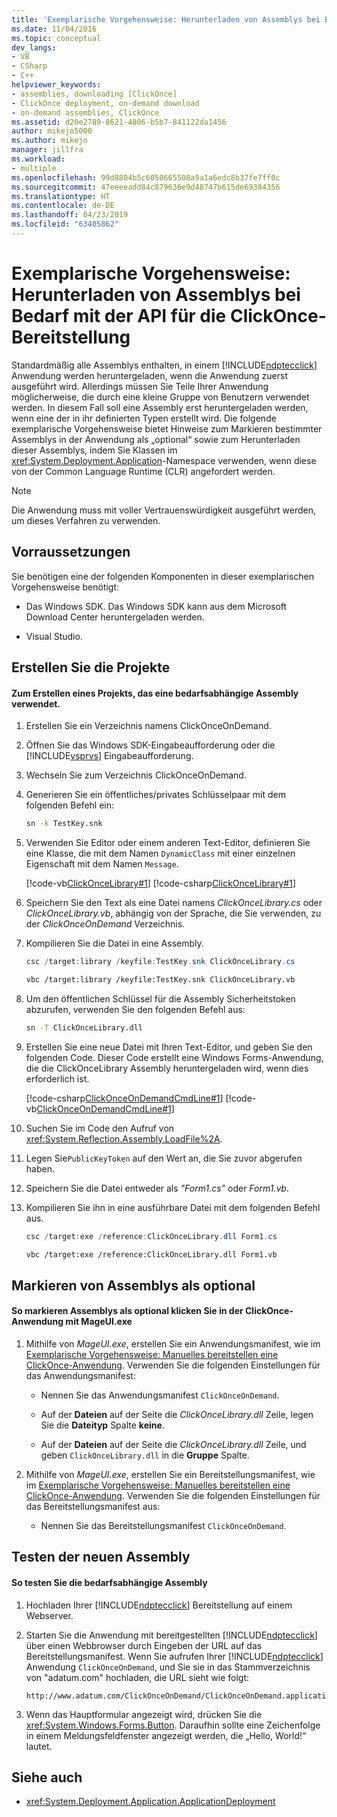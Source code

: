 ```yaml
---
title: 'Exemplarische Vorgehensweise: Herunterladen von Assemblys bei Bedarf mit der API für die ClickOnce-Bereitstellung | Microsoft-Dokumentation'
ms.date: 11/04/2016
ms.topic: conceptual
dev_langs:
- VB
- CSharp
- C++
helpviewer_keywords:
- assemblies, downloading [ClickOnce]
- ClickOnce deployment, on-demand download
- on-demand assemblies, ClickOnce
ms.assetid: d20e2789-8621-4806-b5b7-841122da1456
author: mikejo5000
ms.author: mikejo
manager: jillfra
ms.workload:
- multiple
ms.openlocfilehash: 99d8804b5c6050665508a9a1a6edc8b37fe7ff0c
ms.sourcegitcommit: 47eeeeadd84c879636e9d48747b615de69384356
ms.translationtype: HT
ms.contentlocale: de-DE
ms.lasthandoff: 04/23/2019
ms.locfileid: "63405862"
---
```

# <a name="walkthrough-download-assemblies-on-demand-with-the-clickonce-deployment-api"></a>Exemplarische Vorgehensweise: Herunterladen von Assemblys bei Bedarf mit der API für die ClickOnce-Bereitstellung
Standardmäßig alle Assemblys enthalten, in einem [!INCLUDE[ndptecclick](../deployment/includes/ndptecclick_md.md)] Anwendung werden heruntergeladen, wenn die Anwendung zuerst ausgeführt wird. Allerdings müssen Sie Teile Ihrer Anwendung möglicherweise, die durch eine kleine Gruppe von Benutzern verwendet werden. In diesem Fall soll eine Assembly erst heruntergeladen werden, wenn eine der in ihr definierten Typen erstellt wird. Die folgende exemplarische Vorgehensweise bietet Hinweise zum Markieren bestimmter Assemblys in der Anwendung als „optional“ sowie zum Herunterladen dieser Assemblys, indem Sie Klassen im <xref:System.Deployment.Application>-Namespace verwenden, wenn diese von der Common Language Runtime (CLR) angefordert werden.

> [!NOTE]
> Die Anwendung muss mit voller Vertrauenswürdigkeit ausgeführt werden, um dieses Verfahren zu verwenden.

## <a name="prerequisites"></a>Vorraussetzungen
 Sie benötigen eine der folgenden Komponenten in dieser exemplarischen Vorgehensweise benötigt:

- Das Windows SDK. Das Windows SDK kann aus dem Microsoft Download Center heruntergeladen werden.

- Visual Studio.

## <a name="create-the-projects"></a>Erstellen Sie die Projekte

#### <a name="to-create-a-project-that-uses-an-on-demand-assembly"></a>Zum Erstellen eines Projekts, das eine bedarfsabhängige Assembly verwendet.

1. Erstellen Sie ein Verzeichnis namens ClickOnceOnDemand.

2. Öffnen Sie das Windows SDK-Eingabeaufforderung oder die [!INCLUDE[vsprvs](../code-quality/includes/vsprvs_md.md)] Eingabeaufforderung.

3. Wechseln Sie zum Verzeichnis ClickOnceOnDemand.

4. Generieren Sie ein öffentliches/privates Schlüsselpaar mit dem folgenden Befehl ein:

   ```cmd
   sn -k TestKey.snk
   ```

5. Verwenden Sie Editor oder einem anderen Text-Editor, definieren Sie eine Klasse, die mit dem Namen `DynamicClass` mit einer einzelnen Eigenschaft mit dem Namen `Message`.

    [!code-vb[ClickOnceLibrary#1](../deployment/codesnippet/VisualBasic/walkthrough-downloading-assemblies-on-demand-with-the-clickonce-deployment-api_1.vb)]
    [!code-csharp[ClickOnceLibrary#1](../deployment/codesnippet/CSharp/walkthrough-downloading-assemblies-on-demand-with-the-clickonce-deployment-api_1.cs)]

6. Speichern Sie den Text als eine Datei namens *ClickOnceLibrary.cs* oder *ClickOnceLibrary.vb*, abhängig von der Sprache, die Sie verwenden, zu der *ClickOnceOnDemand* Verzeichnis.

7. Kompilieren Sie die Datei in eine Assembly.

   ```csharp
   csc /target:library /keyfile:TestKey.snk ClickOnceLibrary.cs
   ```

   ```vb
   vbc /target:library /keyfile:TestKey.snk ClickOnceLibrary.vb
   ```

8. Um den öffentlichen Schlüssel für die Assembly Sicherheitstoken abzurufen, verwenden Sie den folgenden Befehl aus:

   ```cmd
   sn -T ClickOnceLibrary.dll
   ```

9. Erstellen Sie eine neue Datei mit Ihren Text-Editor, und geben Sie den folgenden Code. Dieser Code erstellt eine Windows Forms-Anwendung, die die ClickOnceLibrary Assembly heruntergeladen wird, wenn dies erforderlich ist.

     [!code-csharp[ClickOnceOnDemandCmdLine#1](../deployment/codesnippet/CSharp/walkthrough-downloading-assemblies-on-demand-with-the-clickonce-deployment-api_2.cs)]
     [!code-vb[ClickOnceOnDemandCmdLine#1](../deployment/codesnippet/VisualBasic/walkthrough-downloading-assemblies-on-demand-with-the-clickonce-deployment-api_2.vb)]

10. Suchen Sie im Code den Aufruf von <xref:System.Reflection.Assembly.LoadFile%2A>.

11. Legen Sie`PublicKeyToken` auf den Wert an, die Sie zuvor abgerufen haben.

12. Speichern Sie die Datei entweder als *"Form1.cs"* oder *Form1.vb*.

13. Kompilieren Sie ihn in eine ausführbare Datei mit dem folgenden Befehl aus.

    ```csharp
    csc /target:exe /reference:ClickOnceLibrary.dll Form1.cs
    ```

    ```vb
    vbc /target:exe /reference:ClickOnceLibrary.dll Form1.vb
    ```

## <a name="mark-assemblies-as-optional"></a>Markieren von Assemblys als optional

#### <a name="to-mark-assemblies-as-optional-in-your-clickonce-application-by-using-mageuiexe"></a>So markieren Assemblys als optional klicken Sie in der ClickOnce-Anwendung mit MageUI.exe

1. Mithilfe von *MageUI.exe*, erstellen Sie ein Anwendungsmanifest, wie im [Exemplarische Vorgehensweise: Manuelles bereitstellen eine ClickOnce-Anwendung](../deployment/walkthrough-manually-deploying-a-clickonce-application.md). Verwenden Sie die folgenden Einstellungen für das Anwendungsmanifest:

    - Nennen Sie das Anwendungsmanifest `ClickOnceOnDemand`.

    - Auf der **Dateien** auf der Seite die *ClickOnceLibrary.dll* Zeile, legen Sie die **Dateityp** Spalte **keine**.

    - Auf der **Dateien** auf der Seite die *ClickOnceLibrary.dll* Zeile, und geben `ClickOnceLibrary.dll` in die **Gruppe** Spalte.

2. Mithilfe von *MageUI.exe*, erstellen Sie ein Bereitstellungsmanifest, wie im [Exemplarische Vorgehensweise: Manuelles bereitstellen eine ClickOnce-Anwendung](../deployment/walkthrough-manually-deploying-a-clickonce-application.md). Verwenden Sie die folgenden Einstellungen für das Bereitstellungsmanifest aus:

    - Nennen Sie das Bereitstellungsmanifest `ClickOnceOnDemand`.

## <a name="testing-the-new-assembly"></a>Testen der neuen Assembly

#### <a name="to-test-your-on-demand-assembly"></a>So testen Sie die bedarfsabhängige Assembly

1. Hochladen Ihrer [!INCLUDE[ndptecclick](../deployment/includes/ndptecclick_md.md)] Bereitstellung auf einem Webserver.

2. Starten Sie die Anwendung mit bereitgestellten [!INCLUDE[ndptecclick](../deployment/includes/ndptecclick_md.md)] über einen Webbrowser durch Eingeben der URL auf das Bereitstellungsmanifest. Wenn Sie aufrufen Ihrer [!INCLUDE[ndptecclick](../deployment/includes/ndptecclick_md.md)] Anwendung `ClickOnceOnDemand`, und Sie sie in das Stammverzeichnis von "adatum.com" hochladen, die URL sieht wie folgt:

   ```
   http://www.adatum.com/ClickOnceOnDemand/ClickOnceOnDemand.application
   ```

3. Wenn das Hauptformular angezeigt wird, drücken Sie die <xref:System.Windows.Forms.Button>. Daraufhin sollte eine Zeichenfolge in einem Meldungsfeldfenster angezeigt werden, die „Hello, World!“ lautet.

## <a name="see-also"></a>Siehe auch
- <xref:System.Deployment.Application.ApplicationDeployment>